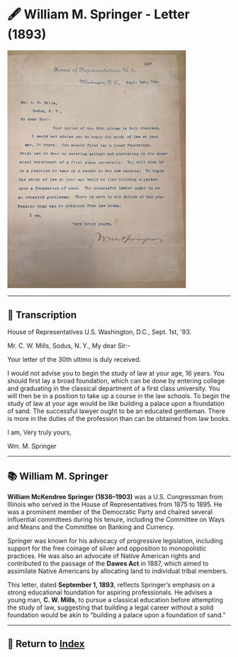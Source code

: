 # 🖋️ William M. Springer - Letter (1893)

<a href="../assets/William_Springer_Letter.jpg" target="_blank">
  <img src="../assets/William_Springer_Letter.jpg" alt="Springer Letter" style="max-width: 80%; height: auto;"/>
</a>



---

## 📜 Transcription

House of Representatives U.S.
Washington, D.C., Sept. 1st, '93.

Mr. C. W. Mills,
Sodus, N. Y.,
My dear Sir:-

Your letter of the 30th ultimo is duly received.

I would not advise you to begin the study of law at your age, 16 years. You should first lay a broad foundation, which can be done by entering college and graduating in the classical department of a first class university. You will then be in a position to take up a course in the law schools. To begin the study of law at your age would be like building a palace upon a foundation of sand. The successful lawyer ought to be an educated gentleman. There is more in the duties of the profession than can be obtained from law books.

I am,
Very truly yours,

Wm. M. Springer

---

## 📚 William M. Springer

**William McKendree Springer (1836–1903)** was a U.S. Congressman from Illinois who served in the House of Representatives from 1875 to 1895. He was a prominent member of the Democratic Party and chaired several influential committees during his tenure, including the Committee on Ways and Means and the Committee on Banking and Currency.

Springer was known for his advocacy of progressive legislation, including support for the free coinage of silver and opposition to monopolistic practices. He was also an advocate of Native American rights and contributed to the passage of the **Dawes Act** in 1887, which aimed to assimilate Native Americans by allocating land to individual tribal members.

This letter, dated **September 1, 1893**, reflects Springer’s emphasis on a strong educational foundation for aspiring professionals. He advises a young man, **C. W. Mills**, to pursue a classical education before attempting the study of law, suggesting that building a legal career without a solid foundation would be akin to “building a palace upon a foundation of sand.”

---

## 🔗 Return to [Index](index.md)
